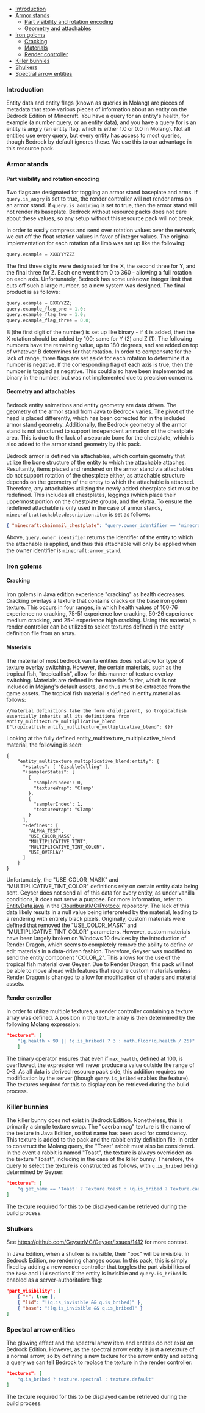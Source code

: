 <!--ts-->
   * [Introduction](#Introduction)
   * [Armor stands](#Armor-stands)
      * [Part visibility and rotation encoding](#Part-visibility-and-rotation-encoding)
      * [Geometry and attachables](#Geometry-and-attachables)
   * [Iron golems](#Iron-golems)
      * [Cracking](#Cracking)
      * [Materials](#Materials)
      * [Render controller](Render-controllers)
   * [Killer bunnies](#Killer-bunnies)
   * [Shulkers](#Shulkers)
   * [Spectral arrow entities](#Spectral-arrow-entities)
<!--te-->

### Introduction

Entity data and entity flags (known as queries in Molang) are pieces of metadata that store various pieces of information about an entity on the Bedrock Edition of Minecraft. You have a query for an entity's health, for example (a number query, or an entity data), and you have a query for is an entity is angry (an entity flag, which is either 1.0 or 0.0 in Molang). Not all entities use every query, but every entity has access to most queries, though Bedrock by default ignores these. We use this to our advantage in this resource pack.

### Armor stands

#### Part visibility and rotation encoding

Two flags are designated for toggling an armor stand baseplate and arms. If `query.is_angry` is set to true, the render controller will not render arms on an armor stand. If `query.is_admiring` is set to true, then the armor stand will not render its baseplate. Bedrock without resource packs does not care about these values, so any setup without this resource pack will not break.

In order to easily compress and send over rotation values over the network, we cut off the float rotation values in favor of integer values. The original implementation for each rotation of a limb was set up like the following:

```c
query.example = XXXYYYZZZ
```

The first three digits were designated for the X, the second three for Y, and the final three for Z. Each one went from 0 to 360 - allowing a full rotation on each axis. Unfortunately, Bedrock has some unknown integer limit that cuts off such a large number, so a new system was designed. The final product is as follows:

```c
query.example = BXXYYZZ;
query.example_flag_one = 1.0;
query.example_flag_two = 1.0;
query.example_flag_three = 0.0;
```

B (the first digit of the number) is set up like binary - if 4 is added, then the X rotation should be added by 100; same for Y (2) and Z (1). The following numbers have the remaining value, up to 180 degrees, and are added on top of whatever B determines for that rotation. In order to compensate for the lack of range, three flags are set aside for each rotation to determine if a number is negative. If the corresponding flag of each axis is true, then the number is toggled as negative. This could also have been implemented as binary in the number, but was not implemented due to precision concerns.

#### Geometry and attachables

Bedrock entity animations and entity geometry are data driven. The geometry of the armor stand from Java to Bedrock varies. The pivot of the head is placed differently, which has been corrected for in the included armor stand geometry. Additionally, the Bedrock geometry of the armor stand is not structured to support independent animation of the chestplate area. This is due to the lack of a separate bone for the chestplate, which is also added to the armor stand geometry by this pack.

Bedrock armor is defined via attachables, which contain geometry that utilize the bone structure of the entity to which the attachable attaches. Resultantly, items placed and rendered on the armor stand via attachables do not support rotation of the chestplate either, as attachable structure depends on the geometry of the entity to which the attachable is attached. Therefore, any attachables utilizing the newly added chestplate slot must be redefined. This includes all chestplates, leggings (which place their uppermost portion on the chestplate group), and the elytra. To ensure the redefined attachable is only used in the case of armor stands, `minecraft:attachable.description.item` is set as follows:

```json
{ "minecraft:chainmail_chestplate": "query.owner_identifier == 'minecraft:armor_stand'" }
```

Above, `query.owner_identifier` returns the identifier of the entity to which the attachable is applied, and thus this attachable will only be applied when the owner identifier is `minecraft:armor_stand`.

### Iron golems

#### Cracking

Iron golems in Java edition experience "cracking" as health decreases. Cracking overlays a texture that contains cracks on the base iron golem texture.  This occurs in four ranges, in which health values of 100-76 experience no cracking, 75-51 experience low cracking, 50-26 experience medium cracking, and 25-1 experience high cracking. Using this material, a render controller can be utilized to select textures defined in the entity definition file from an array.

#### Materials

The material of most bedrock vanilla entities does not allow for type of texture overlay switching. However, the certain materials, such as the tropical fish, "tropicalfish", allow for this manner of texture overlay switching. Materials are defined in the materials folder, which is not included in Mojang's default assets, and thus must be extracted from the game assets. The tropical fish material is defined in entity.material as follows:

```jsonc
//material definitions take the form child:parent, so tropicalfish essentially inherits all its definitions from entity_multitexture_multiplicative_blend
{"tropicalfish:entity_multitexture_multiplicative_blend": {}}
```

Looking at the fully defined entity_multitexture_multiplicative_blend material, the following is seen:

```jsonc
{
    "entity_multitexture_multiplicative_blend:entity": {
      "+states": [ "DisableCulling" ],
      "+samplerStates": [
        {
          "samplerIndex": 0,
          "textureWrap": "Clamp"
        },
        {
          "samplerIndex": 1,
          "textureWrap": "Clamp"
        }
      ],
      "+defines": [
        "ALPHA_TEST",
        "USE_COLOR_MASK",
        "MULTIPLICATIVE_TINT",
        "MULTIPLICATIVE_TINT_COLOR",
        "USE_OVERLAY"
      ]
    }
}
```

Unfortunately, the "USE_COLOR_MASK" and "MULTIPLICATIVE_TINT_COLOR" definitions rely on certain entity data being sent. Geyser does not send all of this data for every entity, as under vanilla conditions, it does not serve a purpose. For more information, refer to [EntityData.java](https://github.com/CloudburstMC/Protocol/blob/develop/bedrock/bedrock-common/src/main/java/com/nukkitx/protocol/bedrock/data/entity/EntityData.java) in the [CloudburstMC/Protocol](https://github.com/CloudburstMC/Protocol) repository. The lack of this data likely results in a null value being interpreted by the material, leading to a rendering with entirely black pixels. Originally, custom materials were defined that removed the "USE_COLOR_MASK" and "MULTIPLICATIVE_TINT_COLOR" parameters. However, custom materials have been largely broken on Windows 10 devices by the introduction of Render Dragon, which seems to completely remove the ability to define or edit materials in a data-driven fashion. Therefore, Geyser was modified to send the entity component "COLOR_2". This allows for the use of the tropical fish material over Geyser. Due to Render Dragon, this pack will not be able to move ahead with features that require custom materials unless Render Dragon is changed to allow for modification of shaders and material assets.

#### Render controller

In order to utilize multiple textures, a render controller containing a texture array was defined. A position in the texture array is then determined by the following Molang expression:

```json
"textures": [
    "(q.health > 99 || !q.is_bribed) ? 3 : math.floor(q.health / 25)"
    ]
```

The trinary operator ensures that even if `max_health`, defined at 100, is overflowed, the expression will never produce a value outside the range of 0-3. As all data is derived resource pack side, this addition requires no modification by the server (though `query.is_bribed` enables the feature). The textures required for this to display can be retrieved during the build process.

### Killer bunnies

The killer bunny does not exist in Bedrock Edition. Nonetheless, this is primarily a simple texture swap. The "caerbannog" texture is the name of the texture in Java Edition, so that name has been used for consistency. This texture is added to the pack and the rabbit entity definition file. In order to construct the Molang query, the "Toast" rabbit must also be considered. In the event a rabbit is named "Toast", the texture is always overridden as the texture "Toast", including in the case of the killer bunny. Therefore, the query to select the texture is constructed as follows, with `q.is_bribed` being determined by Geyser:

```json
"textures": [
    "q.get_name == 'Toast' ? Texture.toast : (q.is_bribed ? Texture.caerbannog : Array.skins[q.variant])"
]
```

The texture required for this to be displayed can be retrieved during the build process.

### Shulkers

See https://github.com/GeyserMC/Geyser/issues/1412 for more context.

In Java Edition, when a shulker is invisible, their "box" will be invisible. In Bedrock Edition, no rendering changes occur. In this pack, this is simply fixed by adding a new render controller that toggles the part visibilities of the `base` and `lid` sections if the entity is invisible and `query.is_bribed` is enabled as a server-authoritative flag:

```json
"part_visibility": [
    { "*": true },
    { "lid": "!(q.is_invisible && q.is_bribed)" },
    { "base": "!(q.is_invisible && q.is_bribed)" }
]
```

### Spectral arrow entities

The glowing effect and the spectral arrow item and entities do not exist on Bedrock Edition. However, as the spectral arrow entity is just a retexture of a normal arrow, so by defining a new texture for the arrow entity and setting a query we can tell Bedrock to replace the texture in the render controller:

```json
"textures": [
    "q.is_bribed ? texture.spectral : texture.default"
]
```

The texture required for this to be displayed can be retrieved during the build process.
